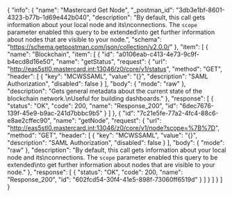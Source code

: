 {
  "info": {
    "name": "Mastercard Get Node",
    "_postman_id": "3db3e1bf-8601-4323-b77b-1d69e442b040",
    "description": "By default, this call gets information about your local node and its\nconnections. The `scope` parameter enabled this query to be extended\nto get further information about nodes that are visible to your node.",
    "schema": "https://schema.getpostman.com/json/collection/v2.0.0/"
  },
  "item": [
    {
      "name": "Blockchain",
      "item": [
        {
          "id": "a0106eab-c413-4e73-9c9f-b4ecd8d16e50",
          "name": "getStatus",
          "request": {
            "url": "http://eas5stl0.mastercard.int:13046/z0/core/v1/status",
            "method": "GET",
            "header": [
              {
                "key": "MCWSSAML",
                "value": "{}",
                "description": "SAML Authorization",
                "disabled": false
              }
            ],
            "body": {
              "mode": "raw"
            },
            "description": "Gets general metadata about the current state of the blockchain network.\nUseful for building dashboards."
          },
          "response": [
            {
              "status": "OK",
              "code": 200,
              "name": "Response_200",
              "id": "6dec7676-139f-45e9-b9ac-241d7bbbc9b5"
            }
          ]
        },
        {
          "id": "7c21e5fe-77a2-4fc4-88c6-e8ae2cffec90",
          "name": "getNode",
          "request": {
            "url": "http://eas5stl0.mastercard.int:13046/z0/core/v1/node?scope=%7B%7D",
            "method": "GET",
            "header": [
              {
                "key": "MCWSSAML",
                "value": "{}",
                "description": "SAML Authorization",
                "disabled": false
              }
            ],
            "body": {
              "mode": "raw"
            },
            "description": "By default, this call gets information about your local node and its\nconnections. The `scope` parameter enabled this query to be extended\nto get further information about nodes that are visible to your node."
          },
          "response": [
            {
              "status": "OK",
              "code": 200,
              "name": "Response_200",
              "id": "602fcd54-30f4-41e5-898f-73060ff6519d"
            }
          ]
        }
      ]
    }
  ]
}